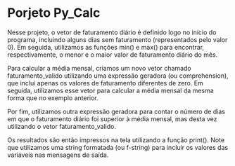 # Porjeto Py_Calc

Nesse projeto, o vetor de faturamento diário é definido logo no início do programa, incluindo alguns dias sem faturamento (representados pelo valor 0). Em seguida, utilizamos as funções min() e max() para encontrar, respectivamente, o menor e o maior valor de faturamento diário do mês.

Para calcular a média mensal, criamos um novo vetor chamado faturamento_valido utilizando uma expressão geradora (ou comprehension), que inclui apenas os valores de faturamento diferentes de zero. Em seguida, utilizamos esse vetor para calcular a média mensal da mesma forma que no exemplo anterior.

Por fim, utilizamos outra expressão geradora para contar o número de dias em que o faturamento diário foi superior à média mensal, mas desta vez utilizando o vetor faturamento_valido.

Os resultados são então impressos na tela utilizando a função print(). Note que utilizamos uma string formatada (ou f-string) para incluir os valores das variáveis nas mensagens de saída.
